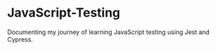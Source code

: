 # JavaScript-Testing
Documenting my journey of learning JavaScript testing using Jest and Cypress. 
